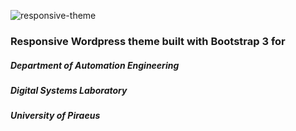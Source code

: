 ![responsive-theme](http://i.imgur.com/FFHOXIC.png "Namax0r's Theme")
### Responsive Wordpress theme built with Bootstrap 3 for 

##### Department of Automation Engineering

##### Digital Systems Laboratory

##### University of Piraeus
  
